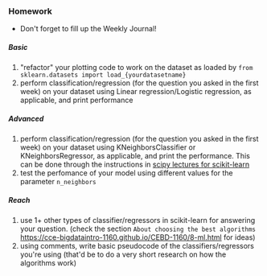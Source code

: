 ### Homework
* Don't forget to fill up the Weekly Journal! 

##### Basic
1. "refactor" your plotting code to work on the dataset as loaded by `from sklearn.datasets import load_{yourdatasetname}`
2. perform classification/regression (for the question you asked in the first week) on your dataset using Linear regression/Logistic regression, as applicable, and print performance

##### Advanced
1. perform classification/regression (for the question you asked in the first week) on your dataset using KNeighborsClassifier or KNeighborsRegressor, as applicable, and print the performance. This can be done through the instructions in [scipy lectures for scikit-learn](http://scipy-lectures.org/packages/scikit-learn/index.html#introduction-problem-settings)
2. test the perfomance of your model using different values for the parameter `n_neighbors`

##### Reach
1. use 1+ other types of classifier/regressors in scikit-learn for answering your question. (check the section `About choosing the best algorithms` https://cce-bigdataintro-1160.github.io/CEBD-1160/8-ml.html for ideas)
2. using comments, write basic pseudocode of the classifiers/regressors you're using (that'd be to do a very short research on how the algorithms work)
